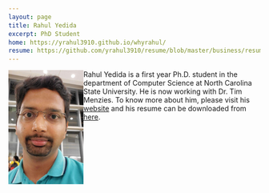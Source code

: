 ```yaml
---
layout: page
title: Rahul Yedida
excerpt: PhD Student
home: https://yrahul3910.github.io/whyrahul/
resume: https://github.com/yrahul3910/resume/blob/master/business/resume.pdf
---
```



<img align="left" width="150" src="/img/Rahul_Yedida.png">
Rahul Yedida is a first year Ph.D. student in the department of Computer Science at North Carolina State University. He is now working with Dr. Tim Menzies. To know more about him, please visit his <a href="https://yrahul3910.github.io/whyrahul/">website</a> and his resume can be downloaded from <a href="https://github.com/yrahul3910/resume/blob/master/business/resume.pdf">here</a>.
